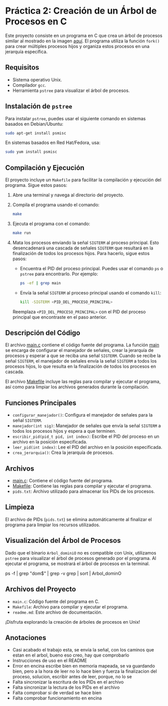 # Práctica 2: Creación de un Árbol de Procesos en C

Este proyecto consiste en un programa en C que crea un árbol de procesos similar al mostrado en la imagen [aquí](http://avellano.fis.usal.es/~ssooi/domino1.gif). El programa utiliza la función `fork()` para crear múltiples procesos hijos y organiza estos procesos en una jerarquía específica.

## Requisitos

- Sistema operativo Unix.
- Compilador `gcc`.
- Herramienta `pstree` para visualizar el árbol de procesos.

## Instalación de `pstree`

Para instalar `pstree`, puedes usar el siguiente comando en sistemas basados en Debian/Ubuntu:

```sh
sudo apt-get install psmisc
```

En sistemas basados en Red Hat/Fedora, usa:

```sh
sudo yum install psmisc
```

## Compilación y Ejecución

El proyecto incluye un `Makefile` para facilitar la compilación y ejecución del programa. Sigue estos pasos:

1. Abre una terminal y navega al directorio del proyecto.
2. Compila el programa usando el comando:

    ```sh
    make
    ```

3. Ejecuta el programa con el comando:

    ```sh
    make run
    ```

4. Mata los procesos enviando la señal `SIGTERM` al proceso principal. Esto desencadenará una cascada de señales `SIGTERM` que resultará en la finalización de todos los procesos hijos. Para hacerlo, sigue estos pasos:

    - Encuentra el PID del proceso principal. Puedes usar el comando `ps` o `pstree` para encontrarlo. Por ejemplo:
    
        ```sh
        ps -ef | grep main
        ```

    - Envía la señal `SIGTERM` al proceso principal usando el comando `kill`:

        ```sh
        kill -SIGTERM <PID_DEL_PROCESO_PRINCIPAL>
        ```

    Reemplaza `<PID_DEL_PROCESO_PRINCIPAL>` con el PID del proceso principal que encontraste en el paso anterior.

## Descripción del Código

El archivo [main.c](http://_vscodecontentref_/1) contiene el código fuente del programa. La función [main](http://_vscodecontentref_/2) se encarga de configurar el manejador de señales, crear la jerarquía de procesos y esperar a que se reciba una señal `SIGTERM`. Cuando se recibe la señal `SIGTERM`, el manejador de señales envía la señal `SIGTERM` a todos los procesos hijos, lo que resulta en la finalización de todos los procesos en cascada.

El archivo [Makefile](http://_vscodecontentref_/3) incluye las reglas para compilar y ejecutar el programa, así como para limpiar los archivos generados durante la compilación.

## Funciones Principales

- `configurar_manejador()`: Configura el manejador de señales para la señal `SIGTERM`.
- `manejador(int sig)`: Manejador de señales que envía la señal `SIGTERM` a todos los procesos hijos y espera a que terminen.
- `escribir_pid(pid_t pid, int index)`: Escribe el PID del proceso en un archivo en la posición especificada.
- `leer_pid(int index)`: Lee el PID del archivo en la posición especificada.
- `crea_jerarquia()`: Crea la jerarquía de procesos.

## Archivos

- [main.c](http://_vscodecontentref_/4): Contiene el código fuente del programa.
- [Makefile](http://_vscodecontentref_/5): Contiene las reglas para compilar y ejecutar el programa.
- `pids.txt`: Archivo utilizado para almacenar los PIDs de los procesos.

## Limpieza

El archivo de PIDs (`pids.txt`) se elimina automáticamente al finalizar el programa para limpiar los recursos utilizados.

## Visualización del Árbol de Procesos

Dado que el binario `Arbol_dominiO` no es compatible con Unix, utilizamos `pstree` para visualizar el árbol de procesos generado por el programa. Al ejecutar el programa, se mostrará el árbol de procesos en la terminal.

ps -f | grep "dom$" | grep -v grep | sort | Arbol_dominO



## Archivos del Proyecto

- `main.c`: Código fuente del programa en C.
- `Makefile`: Archivo para compilar y ejecutar el programa.
- `readme.md`: Este archivo de documentación.

¡Disfruta explorando la creación de árboles de procesos en Unix!


## Anotaciones 

- Casi acabado el trabajo esta, se envia la señal, con los caminos que estan en  el arbol, bueno eso creo, hay que comprobarlo
- Instrucciones de uso en el README
- Error en encina escribe bien en memoria mapeada, se va guardando bien, pero a la hora de leer no lo hace bien y fuerza la finalizacion del proceso, solucion, escribir antes de leer, porque, no lo se
- Falta sincronizar la escritura de los PIDs en el archivo
- Falta sincronizar la lectura de los PIDs en el archivo
- Falta comprobar si de verdad se hace bien
- Falta comprobar funcionamiento en encina
